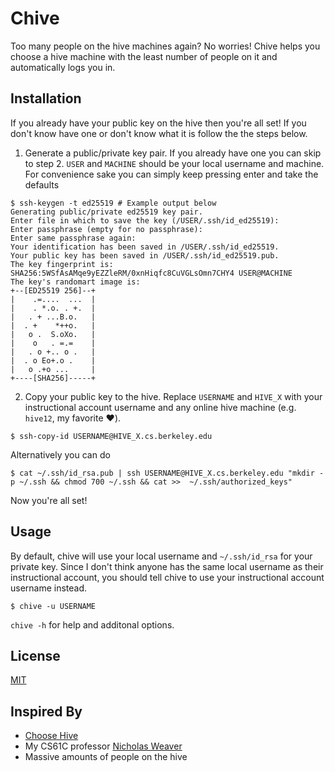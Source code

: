 # Chive
Too many people on the hive machines again? No worries!
Chive helps you choose a hive machine with the least number of people on it and automatically logs you in.

## Installation
If you already have your public key on the hive then you're all set!
If you don't know have one or don't know what it is follow the the steps below.

1. Generate a public/private key pair. If you already have one you can skip to step 2.
`USER` and `MACHINE` should be your local username and machine.
For convenience sake you can simply keep pressing enter and take the defaults
```
$ ssh-keygen -t ed25519 # Example output below
Generating public/private ed25519 key pair.
Enter file in which to save the key (/USER/.ssh/id_ed25519):
Enter passphrase (empty for no passphrase):
Enter same passphrase again:
Your identification has been saved in /USER/.ssh/id_ed25519.
Your public key has been saved in /USER/.ssh/id_ed25519.pub.
The key fingerprint is:
SHA256:5WSfAsAMqe9yEZZleRM/0xnHiqfc8CuVGLsOmn7CHY4 USER@MACHINE
The key's randomart image is:
+--[ED25519 256]--+
|    .=....  ...  |
|    . *.o. . +.  |
|   . + ...B.o.   |
|  . +    *++o.   |
|   o .  S.oXo.   |
|    o   . =.=    |
|   . o +.. o .   |
|  . o Eo+.o .    |
|   o .+o ...     |
+----[SHA256]-----+
```
2. Copy your public key to the hive.
Replace `USERNAME` and `HIVE_X` with your instructional account username and any online hive machine (e.g. `hive12`, my favorite :heart:).
```
$ ssh-copy-id USERNAME@HIVE_X.cs.berkeley.edu
```
Alternatively you can do
```
$ cat ~/.ssh/id_rsa.pub | ssh USERNAME@HIVE_X.cs.berkeley.edu "mkdir -p ~/.ssh && chmod 700 ~/.ssh && cat >>  ~/.ssh/authorized_keys"
```
Now you're all set!

## Usage
By default, chive will use your local username and `~/.ssh/id_rsa` for your private key.
Since I don't think anyone has the same local username as their instructional account,
you should tell chive to use your instructional account username instead.
```
$ chive -u USERNAME
```
`chive -h` for help and additonal options.

## License
[MIT](https://choosealicense.com/licenses/mit/)

## Inspired By
- [Choose Hive](https://github.com/nherson/choose-hive)
- My CS61C professor [Nicholas Weaver](https://github.com/nherson/choose-hive)
- Massive amounts of people on the hive

